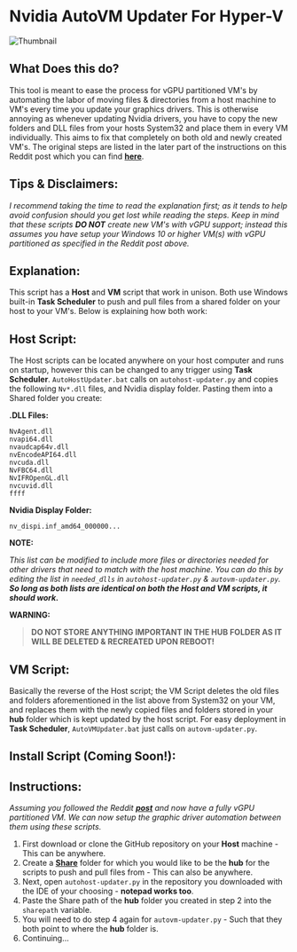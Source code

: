 # Nvidia AutoVM Updater For Hyper-V

![Thumbnail](https://lh3.googleusercontent.com/pw/AM-JKLUJDLBkOcwMW3nvWzlUpLfa3HVdoUWsQe01jNI1xckhizcJBroMQcIWsSQ7AfdhO6G6j8B-8Bf9ystsfqRNVZOre4s-WdYcLL9Yc1TKWYkCwX0it7HsTZEzWSokMBhff1akJ4uB8CIjR2YCB83IdXd9DQ=w990-h718-no?authuser=0)

## What Does this do?
This tool is meant to ease the process for vGPU partitioned VM's by automating the labor of moving files & directories from a host machine to VM's every time you update your graphics drivers. This is otherwise annoying as whenever updating Nvidia drivers, you have to copy the new folders and DLL files from your hosts System32 and place them in every VM individually. This aims to fix that completely on both old and newly created VM's. The original steps are listed in the later part of the instructions on this Reddit post which you can find [**here**](https://www.reddit.com/r/sysadmin/comments/jym8xz/gpu_partitioning_is_finally_possible_in_hyperv/).

## Tips & Disclaimers:
_I recommend taking the time to read the explanation first; as it tends to help avoid confusion should you get lost while reading the steps. Keep in mind that these scripts **DO NOT** create new VM's with vGPU support; instead this assumes you have setup your Windows 10 or higher VM(s) with vGPU partitioned as specified in the Reddit post above._

## Explanation:
This script has a **Host** and **VM** script that work in unison. Both use Windows built-in **Task Scheduler** to push and pull files from a shared folder on your host to your VM's. Below is explaining how both work:

## Host Script:
The Host scripts can be located anywhere on your host computer and runs on startup, however this can be changed to any trigger using **Task Scheduler**. `AutoHostUpdater.bat` calls on `autohost-updater.py` and copies the following `Nv*.dll` files, and Nvidia display folder. Pasting them into a Shared folder you create:

**.DLL Files:** 

    NvAgent.dll
    nvapi64.dll
    nvaudcap64v.dll
    nvEncodeAPI64.dll
    nvcuda.dll
    NvFBC64.dll
    NvIFROpenGL.dll
    nvcuvid.dll
    ffff

**Nvidia Display Folder:** 

    nv_dispi.inf_amd64_000000...

**NOTE:**

_This list can be modified to include more files or directories needed for other drivers that need to match with the host machine. You can do this by editing the list in `needed_dlls` in `autohost-updater.py` & `autovm-updater.py`. **So long as both lists are identical on both the Host and VM scripts, it should work.**_

**WARNING:**

> **DO NOT STORE ANYTHING IMPORTANT IN THE HUB FOLDER AS IT WILL BE DELETED & RECREATED UPON REBOOT!**

## VM Script:
Basically the reverse of the Host script; the VM Script deletes the old files and folders aforementioned in the list above from System32 on your VM, and replaces them with the newly copied files and folders stored in your **hub** folder which is kept updated by the host script. For easy deployment in **Task Scheduler**, `AutoVMUpdater.bat` just calls on `autovm-updater.py`.

## Install Script (**Coming Soon!**):

## Instructions:
_Assuming you followed the Reddit [**post**](https://www.reddit.com/r/sysadmin/comments/jym8xz/gpu_partitioning_is_finally_possible_in_hyperv/) and now have a fully vGPU partitioned VM. We can now setup the graphic driver automation between them using these scripts._

1. First download or clone the GitHub repository on your **Host** machine - This can be anywhere.
2. Create a [**Share**](https://pureinfotech.com/setup-network-file-sharing-windows-10/) folder for which you would like to be the **hub** for the scripts to push and pull files from - This can also be anywhere.
3. Next, open `autohost-updater.py` in the repository you downloaded with the IDE of your choosing - **notepad works too**. 
4. Paste the Share path of the **hub** folder you created in step 2 into the `sharepath` variable.
5. You will need to do step 4 again for `autovm-updater.py` - Such that they both point to where the **hub** folder is.
6. Continuing...

